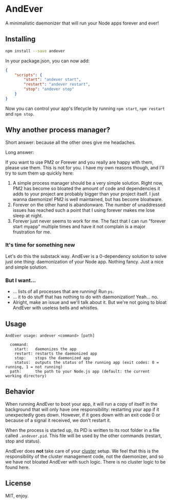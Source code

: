 # AndEver

A minimalistic daemonizer that will run your Node apps forever and ever!

## Installing

```sh
npm install --save andever
```

In your package.json, you can now add:

```json
{
	"scripts": {
		"start": "andever start",
		"restart": "andever restart",
		"stop": "andever stop"
	}
}
```

Now you can control your app's lifecycle by running `npm start`, `npm restart` and `npm stop`.

## Why another process manager?

Short answer: because all the other ones give me headaches.

Long answer:

If you want to use PM2 or Forever and you really are happy with them, please use them. This is not for you. I have my
own reasons though, and I'll try to sum them up quickly here:

1. A simple process manager should be a very simple solution.
   Right now, PM2 has become so bloated the amount of code and dependencies it adds to your project are probably bigger
   than your project itself. I just wanna daemonize! PM2 is well maintained, but has become bloatware.
3. Forever on the other hand is abandonware. The number of unaddressed issues has reached such a point that I using
   forever makes me lose sleep at night.
3. Forever just never seems to work for me. The fact that I can run "forever start myapp" multiple times and have it not
   complain is a major frustration for me.

### It's time for something new

Let's do this the substack way. AndEver is a 0-dependency solution to solve just one thing: daemonization of your Node
app. Nothing fancy. Just a nice and simple solution.

### But I want...

* ... lists of all processes that are running! Run `ps`.
* ... it to do stuff that has nothing to do with daemonization! Yeah... no.
* Alright, make an issue and we'll talk about it. But we're not going to bloat AndEver with useless bells and whistles.

## Usage

```
AndEver usage: andever <command> [path]

  command:
	start:   daemonizes the app
	restart: restarts the daemonized app
	stop:    stops the daemonized app
	status:  outputs the status of the running app (exit codes: 0 = running, 1 = not running)
  path:      the path to your Node.js app (default: the current working directory)
```

## Behavior

When running AndEver to boot your app, it will run a copy of itself in the background that will only have one
responsibility: restarting your app if it unexpectedly goes down. However, if it goes down with an exit code 0 or
because of a signal it received, we don't restart it.

When the process is started up, its PID is written to its root folder in a file called `.andever.pid`. This file will
be used by the other commands (restart, stop and status).

AndEver does **not** take care of your [cluster](https://nodejs.org/api/cluster.html) setup. We feel that this is the
responsibility of the cluster management code, not the daemonizer, and so we have not bloated AndEver with such logic.
There is no cluster logic to be found here.

## License

MIT, enjoy.
